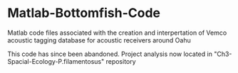 Matlab-Bottomfish-Code
======================

Matlab code files associated with the creation and interpertation of Vemco acoustic tagging database 
for acoustic receivers around Oahu

This code has since been abandoned. Project analysis now located in "Ch3-Spacial-Ecology-P.filamentosus" repository
